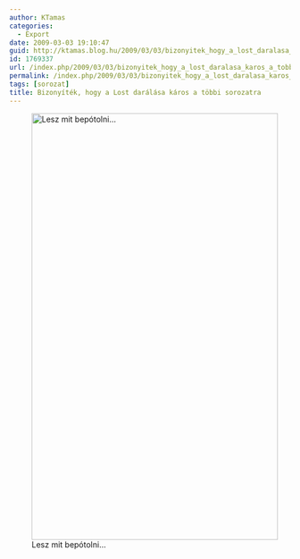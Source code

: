 ```yaml
---
author: KTamas
categories:
  - Export
date: 2009-03-03 19:10:47
guid: http://ktamas.blog.hu/2009/03/03/bizonyitek_hogy_a_lost_daralasa_karos_a_tobbi_sorozatra
id: 1769337
url: /index.php/2009/03/03/bizonyitek_hogy_a_lost_daralasa_karos_a_tobbi_sorozatra/
permalink: /index.php/2009/03/03/bizonyitek_hogy_a_lost_daralasa_karos_a_tobbi_sorozatra/
tags: [sorozat]
title: Bizonyíték, hogy a Lost darálása káros a többi sorozatra
---
```


<figure id="attachment_211" style="width: 441px" class="wp-caption aligncenter"><img class="size-full wp-image-211" title="Lesz mit bepótolni..." src="http://ktamas.blog.hu/media/image/200903/2009-03-03_1434.png" alt="Lesz mit bepótolni..." width="441" height="763" /><figcaption class="wp-caption-text">Lesz mit bepótolni...</figcaption></figure>

